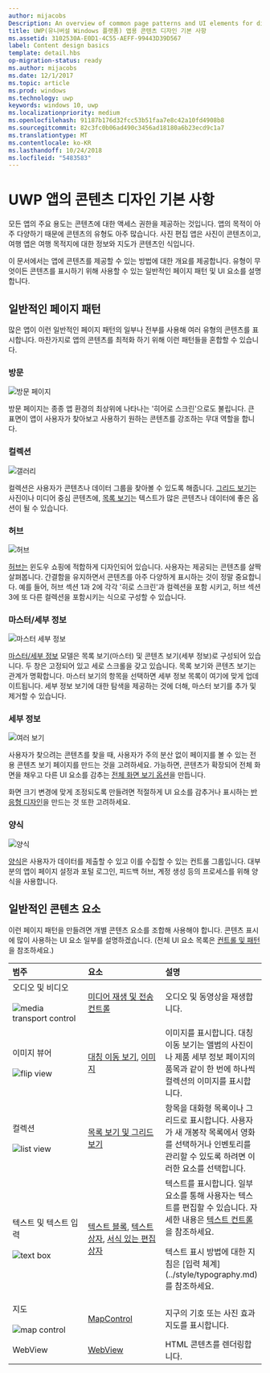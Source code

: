 ```yaml
---
author: mijacobs
Description: An overview of common page patterns and UI elements for displaying content in your UWP app.
title: UWP(유니버설 Windows 플랫폼) 앱용 콘텐츠 디자인 기본 사항
ms.assetid: 3102530A-E0D1-4C55-AEFF-99443D39D567
label: Content design basics
template: detail.hbs
op-migration-status: ready
ms.author: mijacobs
ms.date: 12/1/2017
ms.topic: article
ms.prod: windows
ms.technology: uwp
keywords: windows 10, uwp
ms.localizationpriority: medium
ms.openlocfilehash: 91187b176d32fcc53b51faa7e8c42a10fd4908b8
ms.sourcegitcommit: 82c3fc0b06ad490c3456ad18180a6b23ecd9c1a7
ms.translationtype: MT
ms.contentlocale: ko-KR
ms.lasthandoff: 10/24/2018
ms.locfileid: "5483583"
---
```

# <a name="content-design-basics-for-uwp-apps"></a>UWP 앱의 콘텐츠 디자인 기본 사항

모든 앱의 주요 용도는 콘텐츠에 대한 액세스 권한을 제공하는 것입니다. 앱의 목적이 아주 다양하기 때문에 콘텐츠의 유형도 아주 많습니다. 사진 편집 앱은 사진이 콘텐츠이고, 여행 앱은 여행 목적지에 대한 정보와 지도가 콘텐츠인 식입니다. 

이 문서에서는 앱에 콘텐츠를 제공할 수 있는 방법에 대한 개요를 제공합니다. 유형이 무엇이든 콘텐츠를 표시하기 위해 사용할 수 있는 일반적인 페이지 패턴 및 UI 요소를 설명합니다.

## <a name="common-page-patterns"></a>일반적인 페이지 패턴

많은 앱이 이런 일반적인 페이지 패턴의 일부나 전부를 사용해 여러 유형의 콘텐츠를 표시합니다. 마찬가지로 앱의 콘텐츠를 최적화 하기 위해 이런 패턴들을 혼합할 수 있습니다.

### <a name="landing"></a>방문

![방문 페이지](images/content-basics/hero-screen.png)

방문 페이지는 종종 앱 환경의 최상위에 나타나는 '히어로 스크린'으로도 불립니다. 큰 표면이 앱이 사용자가 찾아보고 사용하기 원하는 콘텐츠를 강조하는 무대 역할을 합니다.

### <a name="collections"></a>컬렉션

![갤러리](images/content-basics/gridview.png)

컬렉션은 사용자가 콘텐츠나 데이터 그룹을 찾아볼 수 있도록 해줍니다. [그리드 보기](../controls-and-patterns/item-templates-gridview.md)는 사진이나 미디어 중심 콘텐츠에, [목록 보기](../controls-and-patterns/item-templates-listview.md)는 텍스트가 많은 콘텐츠나 데이터에 좋은 옵션이 될 수 있습니다.

### <a name="hub"></a>허브

![허브](images/content-basics/hub.png)

[허브는](../controls-and-patterns/hub.md) 윈도우 쇼핑에 적합하게 디자인되어 있습니다. 사용자는 제공되는 콘텐츠를 살짝 살펴봅니다. 간결함을 유지하면서 콘텐츠를 아주 다양하게 표시하는 것이 정말 중요합니다. 예를 들어, 허브 섹션 1과 2에 각각 '히로 스크린'과 컬렉션을 포함 시키고, 허브 섹션 3에 또 다른 컬렉션을 포함시키는 식으로 구성할 수 있습니다.

### <a name="masterdetail"></a>마스터/세부 정보

![마스터 세부 정보](images/content-basics/master-detail.png)

[마스터/세부 정보](../controls-and-patterns/master-details.md) 모델은 목록 보기(마스터) 및 콘텐츠 보기(세부 정보)로 구성되어 있습니다. 두 창은 고정되어 있고 세로 스크롤을 갖고 있습니다. 목록 보기와 콘텐츠 보기는 관계가 명확합니다. 마스터 보기의 항목을 선택하면 세부 정보 목록이 여기에 맞게 업데이트됩니다. 세부 정보 보기에 대한 탐색을 제공하는 것에 더해, 마스터 보기를 추가 및 제거할 수 있습니다.

### <a name="details"></a>세부 정보

![여러 보기](images/multi-view.png)

사용자가 찾으려는 콘텐츠를 찾을 때, 사용자가 주의 분산 없이 페이지를 볼 수 있는 전용 콘텐츠 보기 페이지를 만드는 것을 고려하세요. 가능하면, 콘텐츠가 확장되어 전체 화면을 채우고 다른 UI 요소를 감추는 [전체 화면 보기 옵션](../layout/show-multiple-views.md)을 만듭니다. 

화면 크기 변경에 맞게 조정되도록 만들려면 적절하게 UI 요소를 감추거나 표시하는 [반응형 디자인](design-and-ui-intro.md)을 만드는 것 또한 고려하세요.

### <a name="forms"></a>양식
![양식](images/content-basics/forms.png)

[양식](../controls-and-patterns/forms.md)은 사용자가 데이터를 제출할 수 있고 이를 수집할 수 있는 컨트롤 그룹입니다. 대부분의 앱이 페이지 설정과 포털 로그인, 피드백 허브, 계정 생성 등의 프로세스를 위해 양식을 사용합니다. 

## <a name="common-content-elements"></a>일반적인 콘텐츠 요소

이런 페이지 패턴을 만들려면 개별 콘텐츠 요소를 조합해 사용해야 합니다. 콘텐츠 표시에 많이 사용하는 UI 요소 일부를 설명하겠습니다. (전체 UI 요소 목록은 [컨트롤 및 패턴](../controls-and-patterns/index.md)을 참조하세요.)

<div class="mx-responsive-img">
<table>
<colgroup>
<col width="33%" />
<col width="33%" />
<col width="33%" />
</colgroup>
<thead>
<tr class="header">
<th align="left">범주</th>
<th align="left">요소</th>
<th align="left">설명</th>
</tr>
</thead>
<tbody>
<tr class="odd">
<td align="left">오디오 및 비디오<br/><br/>
    <img src="images/content-basics/media-transport.png" alt="media transport control" /></td>
<td align="left"><a href="../controls-and-patterns/media-playback.md">미디어 재생 및 전송 컨트롤</a></td>
<td align="left">오디오 및 동영상을 재생합니다.</td>
</tr>
<tr class="even">
<td align="left">이미지 뷰어<br/><br/>
    <img src="images/content-basics/flipview.jpg" alt="flip view" /></td>
<td align="left"><a href="../controls-and-patterns/flipview.md">대칭 이동 보기</a>, <a href="../controls-and-patterns/images-imagebrushes.md">이미지</a></td>
<td align="left">이미지를 표시합니다. 대칭 이동 보기는 앨범의 사진이나 제품 세부 정보 페이지의 품목과 같이 한 번에 하나씩 컬렉션의 이미지를 표시합니다.</td>
</tr>
<tr class="odd">
<td align="left">컬렉션 <br/><br/>
    <img src="images/content-basics/listview.png" alt="list view" /></td>
<td align="left"><a href="../controls-and-patterns/lists.md">목록 보기 및 그리드 보기</a></td>
<td align="left">항목을 대화형 목록이나 그리드로 표시합니다. 사용자가 새 개봉작 목록에서 영화를 선택하거나 인벤토리를 관리할 수 있도록 하려면 이러한 요소를 선택합니다.</td>
</tr>
<tr class="even">
<td align="left">텍스트 및 텍스트 입력 <br/><br/>
    <img src="images/content-basics/textbox.png" alt="text box" /></td>
<td align="left"><p><a href="../controls-and-patterns/text-block.md">텍스트 블록</a>, <a href="../controls-and-patterns/text-box.md">텍스트 상자</a>, <a href="../controls-and-patterns/rich-edit-box.md">서식 있는 편집 상자</a></p>
</td>
<td align="left">텍스트를 표시합니다. 일부 요소를 통해 사용자는 텍스트를 편집할 수 있습니다. 자세한 내용은 <a href="../controls-and-patterns/text-controls.md">텍스트 컨트롤</a>을 참조하세요.
<p>텍스트 표시 방법에 대한 지침은 [입력 체계](../style/typography.md)를 참조하세요.</p>
</td>
</tr>
<tr class="odd">
<td align="left">지도<br/><br/>
    <img src="images/content-basics/mapcontrol.png" alt="map control" /></td>
<td align="left"><a href="../../maps-and-location/display-maps.md">MapControl</a></td>
<td align="left">지구의 기호 또는 사진 효과 지도를 표시합니다.</td>
</tr>
<tr class="even">
<td align="left">WebView</td>
<td align="left"><a href="../controls-and-patterns/web-view.md">WebView</a></td>
<td align="left">HTML 콘텐츠를 렌더링합니다.</td>
</tr>
</tbody>
</table>
</div>
